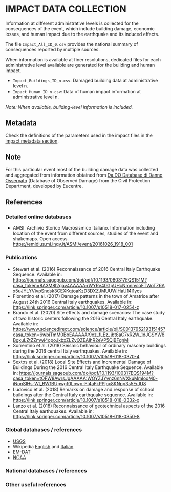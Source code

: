 # IMPACT DATA COLLECTION


Information at different administrative levels is collected for the consequences of the event, 
which include building damage, economic losses, and human impact due to the earthquake and its induced effects.

The file `Impact_All_ID_0.csv` provides the national summary of consequences reported by multiple sources.

When information is available at finer resolutions, dedicated files for each administrative level
available are generated for the building and human impact.

- `Impact_Buildings_ID_n.csv`: Damaged building data at administrative level n.
- `Impact_Human_ID_n.csv`: Data of human impact information at administrative level n.

_Note: When available, building-level information is included._


## Metadata

Check the definitions of the parameters used in the impact files in the [impact metadata section](https://gitlab.openquake.org/risk/ecd/-/blob/main/metadata.md#impact-data).


## Note

For this particular event most of the building damage data was collected and aggregated from information obtained from [Da.DO Database di Danno Osservato](https://egeos.eucentre.it/danno_osservato/web/danno_osservato#:~:text=Essa%20%C3%A8%20stata%20concepita%20per,crisi%20sismiche%20di%20rilevanza%20nazionale.) (Database of Observed Damage) from the Civil Protection Department, developed by Eucentre.

## References

### Detailed online databases
- AMSI: Archivio Storico Macrosismico Italiano. Information including location of the event from different sources, studies of the event and shakemaps. Open access. 
https://emidius.mi.ingv.it/ASMI/event/20161026_1918_001

### Publications
- Stewart et al. (2016) Reconnaissance of 2016 Central Italy Earthquake Sequence. Available in:  https://journals.sagepub.com/doi/pdf/10.1193/080317EQS151M?casa_token=8A3M8I2gav4AAAAA:rWYRv40GpUHcNmnnvloFTWoTZ6Ax5uJYLYVivpSndsk3CEXKqtoaKzD3DXZJMUUWiHaU14l1ycs
- Fiorentino et al. (2017) Damage patterns in the town of Amatrice after August 24th 2016 Central Italy earthquakes. Available in: https://link.springer.com/article/10.1007/s10518-017-0254-z
- Brando et al. (2020) Site effects and damage scenarios: The case study of two historic centers following the 2016 Central Italy earthquake. Available in: https://www.sciencedirect.com/science/article/pii/S0013795219315145?casa_token=6wbiTmM0BbEAAAAA:9oz_fLEz_jbt8aC7xR2W_1dJGSYW8BgxuLZtZZmwi4opoJkbxZLZyQZEAlhR2eVP5QjBFgnM
- Sorrentino et al. (2018) Seismic behaviour of ordinary masonry buildings during the 2016 central Italy earthquakes. Available in: https://link.springer.com/article/10.1007/s10518-018-0370-4
- Sextos et al. (2018) Local Site Effects and Incremental Damage of Buildings During the 2016 Central Italy Earthquake Sequence. Available in: https://journals.sagepub.com/doi/pdf/10.1193/100317EQS194M?casa_token=tOFW8AwrsJgAAAAA:WOYZJYvnz6nNVXkuMmIooM0-iNonSIHs-Wl_BW1BUpwgf0Lowp-FI4aFkPPlpx8KNpp3s5ErJU8
- Ludovico et al. (2018) Remarks on damage and response of school buildings after the Central Italy earthquake sequence. Available in: https://link.springer.com/article/10.1007/s10518-018-0332-x
- Lanzo et al. (2018) Reconnaissance of geotechnical aspects of the 2016 Central Italy earthquakes. Available in: https://link.springer.com/article/10.1007/s10518-018-0350-8


### Global databases / references
- [USGS](https://earthquake.usgs.gov/earthquakes/eventpage/us1000725y/executive) 
- Wikipedia [English](https://en.wikipedia.org/wiki/October_2016_Central_Italy_earthquakes) and [Italian](https://it.wikipedia.org/wiki/Sequenza_sismica_del_Centro_Italia_del_2016-2017)
- [EM-DAT](https://public.emdat.be)
- [NOAA](https://www.ngdc.noaa.gov/hazel/view/hazards/earthquake/event-more-info/10201)

### National databases / references

### Other useful references
